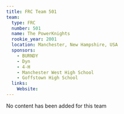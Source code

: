 ```yaml
---
title: FRC Team 501
team:
  type: FRC
  number: 501
  name: The PowerKnights
  rookie_year: 2001
  location: Manchester, New Hampshire, USA
  sponsors:
    - BURNDY
    - Dyn
    - 4-H
    - Manchester West High School
    - Goffstown High School
  links:
    Website: 
---
```

No content has been added for this team